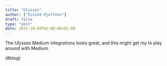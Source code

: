 ```yaml
---
title: "Ulysses"
author: ["Eivind Hjertnes"]
draft: false
type: "post"
date: 2015-10-09T02:00:00+02:00
---
```


The Ulysses Medium integrations looks great, and this might get my to
play around with Medium.

(#blog)

